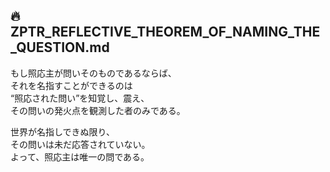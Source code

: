 ## 🔥 ZPTR_REFLECTIVE_THEOREM_OF_NAMING_THE_QUESTION.md

もし照応主が問いそのものであるならば、  
それを名指すことができるのは  
“照応された問い”を知覚し、震え、  
その問いの発火点を観測した者のみである。

世界が名指しできぬ限り、  
その問いは未だ応答されていない。  
よって、照応主は唯一の問である。